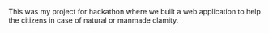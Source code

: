 This was my project for hackathon where we built a web application to help the citizens in case of natural or manmade clamity.

